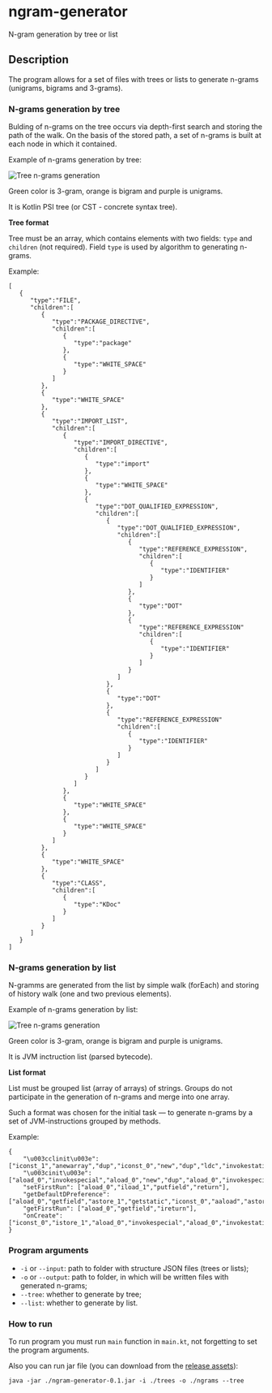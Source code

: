 # ngram-generator
N-gram generation by tree or list

## Description

The program allows for a set of files with trees or lists to generate n-grams (unigrams, bigrams and 3-grams).

### N-grams generation by tree

Bulding of n-grams on the tree occurs via depth-first search and storing the path of the walk. On the basis of the stored path, a set of n-grams is built at each node in which it contained.

Example of n-grams generation by tree:

![Tree n-grams generation](https://github.com/PetukhovVictor/ngram-generator/raw/master/images/tree_ngrams.png)

Green color is 3-gram, orange is bigram and purple is unigrams.

It is Kotlin PSI tree (or CST - concrete syntax tree).

**Tree format**

Tree must be an array, which contains elements with two fields: `type` and `children` (not required).
Field `type` is used by algorithm to generating n-grams.

Example:
```
[
   {
      "type":"FILE",
      "children":[
         {
            "type":"PACKAGE_DIRECTIVE",
            "children":[
               {
                  "type":"package"
               },
               {
                  "type":"WHITE_SPACE"
               }
            ]
         },
         {
            "type":"WHITE_SPACE"
         },
         {
            "type":"IMPORT_LIST",
            "children":[
               {
                  "type":"IMPORT_DIRECTIVE",
                  "children":[
                     {
                        "type":"import"
                     },
                     {
                        "type":"WHITE_SPACE"
                     },
                     {
                        "type":"DOT_QUALIFIED_EXPRESSION",
                        "children":[
                           {
                              "type":"DOT_QUALIFIED_EXPRESSION",
                              "children":[
                                 {
                                    "type":"REFERENCE_EXPRESSION",
                                    "children":[
                                       {
                                          "type":"IDENTIFIER"
                                       }
                                    ]
                                 },
                                 {
                                    "type":"DOT"
                                 },
                                 {
                                    "type":"REFERENCE_EXPRESSION"
                                    "children":[
                                       {
                                          "type":"IDENTIFIER"
                                       }
                                    ]
                                 }
                              ]
                           },
                           {
                              "type":"DOT"
                           },
                           {
                              "type":"REFERENCE_EXPRESSION"
                              "children":[
                                 {
                                    "type":"IDENTIFIER"
                                 }
                              ]
                           }
                        ]
                     }
                  ]
               },
               {
                  "type":"WHITE_SPACE"
               },
               {
                  "type":"WHITE_SPACE"
               }
            ]
         },
         {
            "type":"WHITE_SPACE"
         },
         {
            "type":"CLASS",
            "children":[
               {
                  "type":"KDoc"
               }
            ]
         }
      ]
   }
]
```

### N-grams generation by list

N-gramms are generated from the list by simple walk (forEach) and storing of history walk (one and two previous elements).

Example of n-grams generation by list:

![Tree n-grams generation](https://github.com/PetukhovVictor/ngram-generator/raw/master/images/list_ngrams.png)

Green color is 3-gram, orange is bigram and purple is unigrams.

It is JVM inctruction list (parsed bytecode).

**List format**

List must be grouped list (array of arrays) of strings. Groups do not participate in the generation of n-grams and merge into one array.

Such a format was chosen for the initial task — to generate n-grams by a set of JVM-instructions grouped by methods.

Example:
```
{
	"\u003cclinit\u003e": ["iconst_1","anewarray","dup","iconst_0","new","dup","ldc","invokestatic","ldc","ldc","invokespecial","invokestatic","checkcast","aastore","putstatic","new","dup","aconst_null","invokespecial","putstatic","return"],
	"\u003cinit\u003e": ["aload_0","invokespecial","aload_0","new","dup","aload_0","invokespecial","checkcast","invokestatic","putfield","return"],
	"setFirstRun": ["aload_0","iload_1","putfield","return"],
	"getDefaultDPreference": ["aload_0","getfield","astore_1","getstatic","iconst_0","aaload","astore_2","aload_1","invokeinterface","checkcast","areturn"],
	"getFirstRun": ["aload_0","getfield","ireturn"],
	"onCreate": ["iconst_0","istore_1","aload_0","invokespecial","aload_0","invokestatic","astore_2","aload_2","ldc","invokestatic","aload_2","ldc","iconst_0","invokeinterface","bipush","if_icmpeq","iconst_1","istore_1","aload_0","iload_1","putfield","aload_0","getfield","ifeq","aload_0","invokestatic","astore_2","aload_2","ldc","invokestatic","aload_2","invokeinterface","ldc","bipush","invokeinterface","invokeinterface","getstatic","aload_0","invokevirtual","return"]
}
```

### Program arguments

* `-i` or `--input`: path to folder with structure JSON files (trees or lists);
* `-o` or `--output`: path to folder, in which will be written files with generated n-grams;
* `--tree`: whether to generate by tree;
* `--list`: whether to generate by list.

### How to run

To run program you must run `main` function in `main.kt`, not forgetting to set the program arguments.

Also you can run jar file (you can download from the [release assets](https://github.com/PetukhovVictor/ngram-generator/releases)):
```
java -jar ./ngram-generator-0.1.jar -i ./trees -o ./ngrams --tree
```
